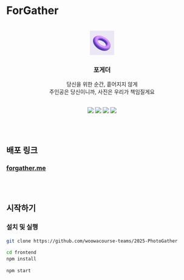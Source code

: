 # ForGather

<br/>

<div align="center">
  <img src="frontend/public/apple-touch-icon.png" width="64px" />
</div>

<h3 align="center">
    포게더
</h3>
<p align="center">
당신을 위한 순간, 흩어지지 않게
<br />
주인공은 당신이니까,
사진은 우리가 책임질게요
</p>
<br />

<div align="center">
  <img src="https://github.com/user-attachments/assets/e482e24a-6855-42c4-84b1-3a6db34e6eeb" width="23%" />
  <img src="https://github.com/user-attachments/assets/402cf510-b68b-4415-bed0-9fbb53509477" width="23%" />
  <img src="https://github.com/user-attachments/assets/aa1b8192-7776-4318-84e7-1a201dac7c93" width="23%" />
  <img src="https://github.com/user-attachments/assets/ffa08b83-7314-47b3-932f-6d2bfb51c748" width="23%" />
</div>

<br/><br />

## 배포 링크

### [forgather.me](https://forgather.me/)

<br/><br/>

## 시작하기

### 설치 및 실행

```bash
git clone https://github.com/woowacourse-teams/2025-PhotoGather
```

```bash
cd frontend
npm install
```

```bash
npm start
```

<br/><br/>
